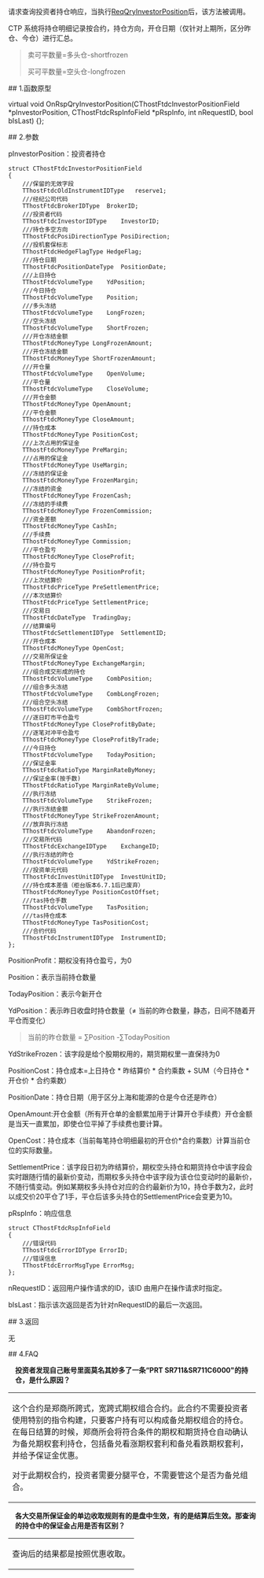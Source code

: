 <p>请求查询投资者持仓响应，当执行<a href="../../CTHOSTFTDCTRADERSPI/REQQRYINVESTORPOSITION/">ReqQryInvestorPosition</a>后，该方法被调用。</p>
<p>CTP 系统将持仓明细记录按合约，持仓方向，开仓日期（仅针对上期所，区分昨仓、今仓）进行汇总。</p>
<blockquote>
<p>卖可平数量=多头仓-shortfrozen</p>
<p>买可平数量=空头仓-longfrozen</p>
</blockquote>
<span class="anchor" id="8459f2d1-44af-45e1-883b-43323d1e7b53"></span>
## 1.函数原型
<p>virtual void OnRspQryInvestorPosition(CThostFtdcInvestorPositionField *pInvestorPosition, CThostFtdcRspInfoField *pRspInfo, int nRequestID, bool bIsLast) {};</p>
<span class="anchor" id="81a2debd-8772-41b5-8980-d89eaecd48a3"></span>
## 2.参数
<p>pInvestorPosition：投资者持仓</p>
<pre><code>struct CThostFtdcInvestorPositionField
{
    ///保留的无效字段
    TThostFtdcOldInstrumentIDType   reserve1;
    ///经纪公司代码
    TThostFtdcBrokerIDType  BrokerID;
    ///投资者代码
    TThostFtdcInvestorIDType    InvestorID;
    ///持仓多空方向
    TThostFtdcPosiDirectionType PosiDirection;
    ///投机套保标志
    TThostFtdcHedgeFlagType HedgeFlag;
    ///持仓日期
    TThostFtdcPositionDateType  PositionDate;
    ///上日持仓
    TThostFtdcVolumeType    YdPosition;
    ///今日持仓
    TThostFtdcVolumeType    Position;
    ///多头冻结
    TThostFtdcVolumeType    LongFrozen;
    ///空头冻结
    TThostFtdcVolumeType    ShortFrozen;
    ///开仓冻结金额
    TThostFtdcMoneyType LongFrozenAmount;
    ///开仓冻结金额
    TThostFtdcMoneyType ShortFrozenAmount;
    ///开仓量
    TThostFtdcVolumeType    OpenVolume;
    ///平仓量
    TThostFtdcVolumeType    CloseVolume;
    ///开仓金额
    TThostFtdcMoneyType OpenAmount;
    ///平仓金额
    TThostFtdcMoneyType CloseAmount;
    ///持仓成本
    TThostFtdcMoneyType PositionCost;
    ///上次占用的保证金
    TThostFtdcMoneyType PreMargin;
    ///占用的保证金
    TThostFtdcMoneyType UseMargin;
    ///冻结的保证金
    TThostFtdcMoneyType FrozenMargin;
    ///冻结的资金
    TThostFtdcMoneyType FrozenCash;
    ///冻结的手续费
    TThostFtdcMoneyType FrozenCommission;
    ///资金差额
    TThostFtdcMoneyType CashIn;
    ///手续费
    TThostFtdcMoneyType Commission;
    ///平仓盈亏
    TThostFtdcMoneyType CloseProfit;
    ///持仓盈亏
    TThostFtdcMoneyType PositionProfit;
    ///上次结算价
    TThostFtdcPriceType PreSettlementPrice;
    ///本次结算价
    TThostFtdcPriceType SettlementPrice;
    ///交易日
    TThostFtdcDateType  TradingDay;
    ///结算编号
    TThostFtdcSettlementIDType  SettlementID;
    ///开仓成本
    TThostFtdcMoneyType OpenCost;
    ///交易所保证金
    TThostFtdcMoneyType ExchangeMargin;
    ///组合成交形成的持仓
    TThostFtdcVolumeType    CombPosition;
    ///组合多头冻结
    TThostFtdcVolumeType    CombLongFrozen;
    ///组合空头冻结
    TThostFtdcVolumeType    CombShortFrozen;
    ///逐日盯市平仓盈亏
    TThostFtdcMoneyType CloseProfitByDate;
    ///逐笔对冲平仓盈亏
    TThostFtdcMoneyType CloseProfitByTrade;
    ///今日持仓
    TThostFtdcVolumeType    TodayPosition;
    ///保证金率
    TThostFtdcRatioType MarginRateByMoney;
    ///保证金率(按手数)
    TThostFtdcRatioType MarginRateByVolume;
    ///执行冻结
    TThostFtdcVolumeType    StrikeFrozen;
    ///执行冻结金额
    TThostFtdcMoneyType StrikeFrozenAmount;
    ///放弃执行冻结
    TThostFtdcVolumeType    AbandonFrozen;
    ///交易所代码
    TThostFtdcExchangeIDType    ExchangeID;
    ///执行冻结的昨仓
    TThostFtdcVolumeType    YdStrikeFrozen;
    ///投资单元代码
    TThostFtdcInvestUnitIDType  InvestUnitID;
    ///持仓成本差值（柜台版本6.7.1后已废弃）
    TThostFtdcMoneyType PositionCostOffset;
    ///tas持仓手数
    TThostFtdcVolumeType    TasPosition;
    ///tas持仓成本
    TThostFtdcMoneyType TasPositionCost;
    ///合约代码
    TThostFtdcInstrumentIDType  InstrumentID;
};
</code></pre>
<p>PositionProfit：期权没有持仓盈亏，为0</p>
<p>Position：表示当前持仓数量</p>
<p>TodayPosition：表示今新开仓</p>
<p>YdPosition：表示昨日收盘时持仓数量（≠ 当前的昨仓数量，静态，日间不随着开平仓而变化）</p>
<blockquote>
<p>当前的昨仓数量 = ∑Position -∑TodayPosition</p>
</blockquote>
<p>YdStrikeFrozen：该字段是给个股期权用的，期货期权里一直保持为0</p>
<p>PositionCost：持仓成本=上日持仓 * 昨结算价 * 合约乘数 + SUM（今日持仓 * 开仓价 * 合约乘数）</p>
<p><span alt="" id="anchor-id-02"></span> </p>
<p>PositionDate：持仓日期（用于区分上海和能源的仓是今仓还是昨仓）</p>
<p><span alt="" id="anchor-id-03"></span> </p>
<p>OpenAmount:开仓金额（所有开仓单的金额累加用于计算开仓手续费）开仓金额是当天一直累加，即使仓位平掉了手续费也要计算。</p>
<p>OpenCost：持仓成本（当前每笔持仓明细最初的开仓价*合约乘数）计算当前仓位的实际数量。</p>
<p>SettlementPrice：该字段日初为昨结算价，期权空头持仓和期货持仓中该字段会实时跟随行情的最新价变动，而期权多头持仓中该字段为该仓位变动时的最新价，不随行情变动。例如某期权多头持仓对应的合约最新价为10，持仓手数为2，此时以成交价20平仓了1手，平仓后该多头持仓的SettlementPrice会变更为10。</p>
<p>pRspInfo：响应信息</p>
<pre><code>struct CThostFtdcRspInfoField
{
    ///错误代码
    TThostFtdcErrorIDType ErrorID;
    ///错误信息
    TThostFtdcErrorMsgType ErrorMsg;
};
</code></pre>
<p>nRequestID：返回用户操作请求的ID，该ID 由用户在操作请求时指定。</p>
<p>bIsLast：指示该次返回是否为针对nRequestID的最后一次返回。</p>
<span class="anchor" id="b25f2836-df45-4e51-8d5a-526f4a614b6d"></span>
## 3.返回
<p>无</p>
<span class="anchor" id="d100fa6c-27a4-47dc-8f74-bf8a73960a5c"></span>
## 4.FAQ
<p><div class="region_i"><p class="region_header" id="region_header_1" style="padding-left: 1em;font-weight : bold;text-indent: 0px;text-align: left;">投资者发现自己账号里面莫名其妙多了一条“PRT SR711&amp;SR711C6000"的持仓，是什么原因？</p><div class="region_panel" id="region_panel_1" style="display:block;"><table><tr><td>
<p>这个合约是郑商所跨式，宽跨式期权组合合约。此合约不需要投资者使用特别的指令构建，只要客户持有可以构成备兑期权组合的持仓。在每日结算的时候，郑商所会将符合条件的期权和期货持仓自动确认为备兑期权套利持仓，包括备兑看涨期权套利和备兑看跌期权套利，并给予保证金优惠。</p>
<p>对于此期权合约，投资者需要分腿平仓，不需要管这个是否为备兑组合。</p>
</td></tr></table>
</div><p class="region_tail" id="region_tail_1" style="border-top-color:transparent;border-bottom-width:0;"></p></div></p>
<p><span alt="" id="anchor-id-01"></span> </p>
<p><div class="region_i"><p class="region_header" id="region_header_2" style="padding-left: 1em;font-weight : bold;text-indent: 0px;text-align: left;">各大交易所保证金的单边收取规则有的是盘中生效，有的是结算后生效。那查询的持仓中的保证金占用是否有区别？</p><div class="region_panel" id="region_panel_2" style="display:block;"><table><tr><td>
<p>查询后的结果都是按照优惠收取。</p>
</td></tr></table>
</div><p class="region_tail" id="region_tail_2" style="border-top-color:transparent;border-bottom-width:0;"></p></div></p>
